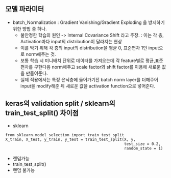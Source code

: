 ## 모델 파라미터
- batch_Normalization : Gradient Vanishing/Gradient Exploding 을 방지하기 위한 방법 중 하나.
  - 불안정한 학습의 원인 -> Internal Covariance Shift 라고 주장. : 이는 각 층, Activation마다 input의 distribution이 달라지는 현상
  - 이를 막기 위해 각 층의 input의 distribution을 평균 0, 표준편차 1인 input으로 norm해주는 것.
  - 보통 학습 시 미니배치 단위로 데이터를 가져오는데 각 feature별로 평균,표준편차를 구한다음 norm해주고 scale factor와 shift factor를 이용해 새로운 값을 만들어준다.
  - 실제 적용에서는 특정 은닉층에 들어가기전 batch norm layer를 더해주어 input을 modify해준 뒤 새로운 값을 activation function으로 넣어준다.
  
## keras의 validation split / sklearn의 train_test_split() 차이점
- sklearn
```
from sklearn.model_selection import train_test_split
X_train, X_test, y_train, y_test = train_test_split(X, y,
                                                    test_size = 0.2,
                                                    random_state = 1)
```
- 랜덤가능
- train_test_split()
- 랜덤 불가능
